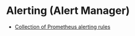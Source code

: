 # Alerting (Alert Manager)

* [Collection of Prometheus alerting rules ](https://github.com/samber/awesome-prometheus-alerts)
